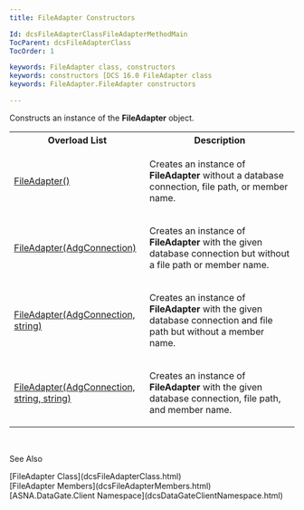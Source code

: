 ```yaml
---
title: FileAdapter Constructors

Id: dcsFileAdapterClassFileAdapterMethodMain
TocParent: dcsFileAdapterClass
TocOrder: 1

keywords: FileAdapter class, constructors
keywords: constructors [DCS 16.0 FileAdapter class
keywords: FileAdapter.FileAdapter constructors

---
```


Constructs an instance of the **FileAdapter** object.
<br />

<table class="dtTABLE" id="table2" x-use-null-cells="x-use-null-cells" style="border-spacing: 0px;     x-cell-content-align: Top" cellspacing="0">
          <colgroup span="1">
            <col span="1" style="WIDTH: 30%" />
            <col span="1" style="WIDTH: 50%" />
          </colgroup>
          <tr>
            <th colspan="1" rowspan="1">
							Overload List
						</th>
            <th colspan="1" rowspan="1">
							Description
						</th>
          </tr>
          <tr>
            <td colspan="1" rowspan="1">

[ FileAdapter()](dcsFileAdapterClassFileAdapterMethod1.html) 
</td>
            <td colspan="1" rowspan="1">

Creates an instance of **FileAdapter** without a database connection, file path, or member name.
</td>
          </tr>
          <tr>
            <td colspan="1" rowspan="1">

[ FileAdapter(AdgConnection)](dcsFileAdapterClassFileAdapterMethod2.html) 
</td>
            <td colspan="1" rowspan="1">

Creates an instance of **FileAdapter** with the given database connection but without a file path or member name.
</td>
          </tr>
          <tr>
            <td colspan="1" rowspan="1">

[ FileAdapter(AdgConnection, string)](dcsFileAdapterClassFileAdapterMethod3.html) 
</td>
            <td colspan="1" rowspan="1">

Creates an instance of **FileAdapter** with the given database connection and file path but without a member name.
</td>
          </tr>
          <tr>
            <td colspan="1" rowspan="1">

[ FileAdapter(AdgConnection, string, string)](dcsFileAdapterClassFileAdapterMethod4.html) 
</td>
            <td colspan="1" rowspan="1">

Creates an instance of **FileAdapter** with the given database connection, file path, and member name.
</td>
          </tr>
</table>

<br />

See Also

<dl />
      [FileAdapter Class](dcsFileAdapterClass.html) <br />
	  [FileAdapter Members](dcsFileAdapterMembers.html)<br />
	  [ASNA.DataGate.Client Namespace](dcsDataGateClientNamespace.html)

